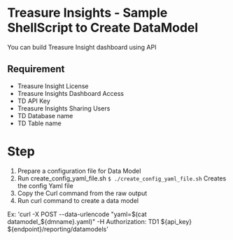 # Treasure Insights - Sample ShellScript to Create DataModel

You can build Treasure Insight dashboard using API

## Requirement

* Treasure Insight License
* Treasure Insights Dashboard Access
* TD API Key
* Treasure Insights Sharing Users
* TD Database name
* TD Table name

# Step

1. Prepare a configuration file for Data Model
2. Run create_config_yaml_file.sh `$ ./create_config_yaml_file.sh`
Creates the config Yaml file
3. Copy the Curl command from the raw output
4. Run curl command to create a data model

Ex: 'curl -X POST --data-urlencode "yaml=$(cat datamodel_${dmname}.yaml)" -H Authorization: TD1 ${api_key} ${endpoint}/reporting/datamodels'





